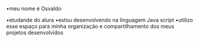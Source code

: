 •meu nome é Osvaldo 

•etudande do alura 
•estou desenvolvendo na linguagem Java script 
•utilizo esse espaço para minha organização e compartilhamento dos meus projetos desenvolvidos 
